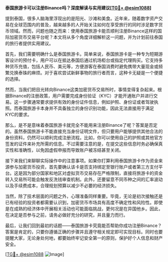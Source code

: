 **泰国旅游卡可以注册Binance吗？深度解读与实用建议[[TG💪+ @esim1088](https://t.me/s/esim1088)]**

提到泰国，很多人脑海里浮现出的是阳光、沙滩和美食。近年来，随着数字资产交易在全球范围内的普及，越来越多的人开始关注如何在享受旅行的同时涉足数字货币领域。然而，问题也随之而来：使用泰国旅游卡能否顺利注册Binance这样的国际加密货币交易平台呢？本文将从多个角度详细解析这一问题，并为计划前往泰国的旅行者提供实用建议。

首先，我们需要明确什么是泰国旅游卡。简单来说，泰国旅游卡是一种专为短期游客设计的预付卡，用户可以在抵达泰国后通过机场柜台或指定代理购买。它支持多种货币充值，包括人民币、美元等，方便游客在泰国消费时避免携带大量现金或频繁兑换泰铢的麻烦。对于喜欢尝试新鲜事物的旅行者而言，这种卡无疑是一个便捷的选择。

然而，当我们把目光转向Binance这类加密货币交易所时，事情变得复杂起来。根据Binance的注册政策，用户需要完成身份验证（KYC）才能开通账户并进行交易。这一步骤通常要求提供有效的身份证件信息，例如护照、身份证或者驾驶执照。而泰国旅游卡本身并不具备独立的身份识别功能，因此无法直接用于满足KYC的要求。

那么，是不是意味着泰国旅游卡就完全不能用来注册Binance了呢？答案是否定的。虽然泰国旅游卡不能直接充当身份证明文件，但只要用户能够提供其他合法的身份资料，仍然可以顺利完成注册流程。比如，你可以使用自己的护照或其他官方签发的证件来补充所需的信息。不过需要注意的是，在提交这些信息时务必确保真实性和准确性，以免因虚假申报而导致账户被冻结甚至关闭。

接下来我们来聊聊实际操作中的注意事项。如果你打算利用泰国旅游卡作为资金来源参与加密货币投资，首先要确认该卡是否支持绑定至银行账户或者第三方支付平台。这是因为部分国家和地区对虚拟货币交易存在严格限制，直接将旅游卡的资金转入交易所可能会触发反洗钱审查机制。此外，还要留意不同币种之间的汇率波动以及手续费成本，合理规划预算以减少不必要的经济损失。

当然，除了技术层面的问题之外，心理准备同样重要。毕竟，无论是初次接触还是已有经验的投资者都需要认识到，加密货币市场具有高度不确定性和风险性。即使是在成熟的经济体中开展相关活动也可能面临挑战，更何况是在异国他乡。因此，在决定是否参与之前，请务必做好充分的研究，并且量力而行。

最后，让我们回到最初的话题——泰国旅游卡究竟能否帮助你成功注册Binance？答案是肯定的，只要你遵循正确的步骤并且遵守相关规定即可实现目标。同时也要提醒大家，无论身处何地，都要始终牢记安全第一的原则，保护好个人信息和财产安全。

[[TG💪+ @esim1088](https://t.me/s/esim1088) ![Image](https://i.postimg.cc/4NQfJmqS/Snipaste-2025-05-13-00-14-12.png)]